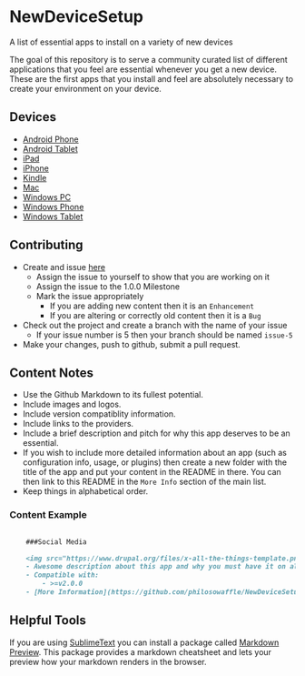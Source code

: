 NewDeviceSetup
==============

A list of essential apps to install on a variety of new devices

The goal of this repository is to serve a community curated list of different applications that you feel are essential whenever you get a new device.  These are the first apps that you install and feel are absolutely necessary to create your environment on your device.

## Devices

- [Android Phone](https://github.com/philosowaffle/NewDeviceSetup/tree/master/Android%20Phone)
- [Android Tablet](https://github.com/philosowaffle/NewDeviceSetup/tree/master/Android%20Tablet)
- [iPad](https://github.com/philosowaffle/NewDeviceSetup/tree/master/iPad)
- [iPhone](https://github.com/philosowaffle/NewDeviceSetup/tree/master/iPhone)
- [Kindle](https://github.com/philosowaffle/NewDeviceSetup/tree/master/Kindle)
- [Mac](https://github.com/philosowaffle/NewDeviceSetup/tree/master/Mac)
- [Windows PC](https://github.com/philosowaffle/NewDeviceSetup/tree/master/Windows)
- [Windows Phone](https://github.com/philosowaffle/NewDeviceSetup/tree/master/Windows%20Phone)
- [Windows Tablet](https://github.com/philosowaffle/NewDeviceSetup/tree/master/Windows%20Tablet)

## Contributing

- Create and issue [here](https://github.com/philosowaffle/NewDeviceSetup/issues)
    - Assign the issue to yourself to show that you are working on it
    - Assign the issue to the 1.0.0 Milestone
    - Mark the issue appropriately
        - If you are adding new content then it is an `Enhancement`
        - If you are altering or correctly old content then it is a `Bug`
- Check out the project and create a branch with the name of your issue
    - If your issue number is 5 then your branch should be named `issue-5`
- Make your changes, push to github, submit a pull request.

## Content Notes

- Use the Github Markdown to its fullest potential.
- Include images and logos.
- Include version compatiblity information.
- Include links to the providers.
- Include a brief description and pitch for why this app deserves to be an essential.
- If you wish to include more detailed information about an app (such as configuration info, usage, or plugins) then create a new folder with the title of the app and put your content in the README in there.  You can then link to this README in the `More Info` section of the main list.
- Keep things in alphabetical order.

### Content Example

```markdown

    ###Social Media

    <img src="https://www.drupal.org/files/x-all-the-things-template.png" width="140px"height="100px"/> **[This Awesome App](www.google.com)**
    - Awesome description about this app and why you must have it on all your devices.
    - Compatible with:
        - >=v2.0.0
    - [More Information](https://github.com/philosowaffle/NewDeviceSetup/tree/master/iPhone/MyAwesomeApp) <- assuming you created this directory and there is a readme in there with more information
```

## Helpful Tools

If you are using [SublimeText](http://www.sublimetext.com/) you can install a package called [Markdown Preview](https://sublime.wbond.net/packages/Markdown%20Preview).  This package provides a markdown cheatsheet and lets your preview how your markdown renders in the browser.

